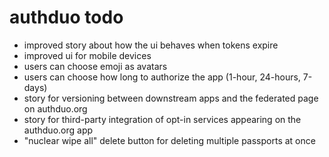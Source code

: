 
# authduo todo

- improved story about how the ui behaves when tokens expire
- improved ui for mobile devices
- users can choose emoji as avatars
- users can choose how long to authorize the app (1-hour, 24-hours, 7-days)
- story for versioning between downstream apps and the federated page on authduo.org
- story for third-party integration of opt-in services appearing on the authduo.org app
- "nuclear wipe all" delete button for deleting multiple passports at once

